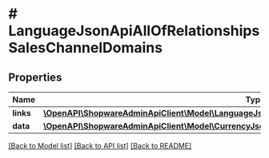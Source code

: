 # # LanguageJsonApiAllOfRelationshipsSalesChannelDomains

## Properties

Name | Type | Description | Notes
------------ | ------------- | ------------- | -------------
**links** | [**\OpenAPI\ShopwareAdminApiClient\Model\LanguageJsonApiAllOfRelationshipsSalesChannelDomainsLinks**](LanguageJsonApiAllOfRelationshipsSalesChannelDomainsLinks.md) |  | [optional]
**data** | [**\OpenAPI\ShopwareAdminApiClient\Model\CurrencyJsonApiAllOfRelationshipsSalesChannelDomainsData[]**](CurrencyJsonApiAllOfRelationshipsSalesChannelDomainsData.md) |  | [optional]

[[Back to Model list]](../../README.md#models) [[Back to API list]](../../README.md#endpoints) [[Back to README]](../../README.md)
